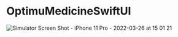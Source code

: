 # OptimuMedicineSwiftUI
![Simulator Screen Shot - iPhone 11 Pro - 2022-03-26 at 15 01 21](https://user-images.githubusercontent.com/77700137/160253557-fe2b7506-8ef9-4cf3-b4d1-b5daaa83f4df.png)
